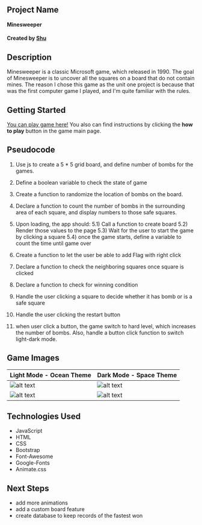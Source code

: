 ## Project Name
**Minesweeper**

#### Created by [Shu](https://www.linkedin.com/in/shunuanhu/)

## Description
Minesweeper is a classic Microsoft game, which released in 1990. The goal of Minesweeper is to uncover all the squares on a board that do not contain mines. The reason I chose this game as the unit one project is because that was the first computer game I played, and I'm quite familiar with the rules.

## Getting Started
[You can play game here!](https://shu-minesweeper-game.netlify.app/)
You also can find instructions by clicking the **how to play** button in the game main page.

## Pseudocode
1) Use js to create a 5 * 5 grid board, and define number of bombs for the games.

2) Define a boolean variable to check the state of game

3) Create a function to randomize the location of bombs on the board.

4) Declare a function to count the number of bombs in the surrounding area of each square, and display numbers to those safe squares.

5) Upon loading, the app should:
	5.1) Call a function to create board
	5.2) Render those values to the page
	5.3) Wait for the user to start the game by clicking a square
    5.4) once the game starts, define a variable to count the time until game over

6) Create a function to let the user be able to add Flag with right click

7) Declare a function to check the neighboring squares once square is clicked

8) Declare a function to check for winning condition

9) Handle the user clicking a square to decide whether it has bomb or is a safe square

10) Handle the user clicking the restart button

11)  when user click a button, the game switch to hard level, which increases the number of bombs.
    Also, handle a button click function to switch light-dark mode.

## Game Images
| Light Mode - Ocean Theme | Dark Mode - Space Theme |
| ------------------------ | ----------------------- |
| ![alt text](https://i.imgur.com/R1MVsKQ.png) |  ![alt text](https://i.imgur.com/6Eo8xWD.png) |
| ![alt text](https://i.imgur.com/KWAbPrq.png) | ![alt text](https://i.imgur.com/AgGtreS.png) |


## Technologies Used
- JavaScript
- HTML
- CSS
- Bootstrap
- Font-Awesome
- Google-Fonts
- Animate.css

## Next Steps
- add more animations
- add a custom board feature
- create database to keep records of the fastest won